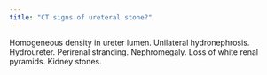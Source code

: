 ```yaml
---
title: "CT signs of ureteral stone?"
---
```

Homogeneous density in ureter lumen. Unilateral hydronephrosis. Hydroureter. Perirenal stranding. Nephromegaly. Loss of white renal pyramids. Kidney stones.

